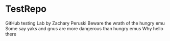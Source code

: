 # TestRepo
GitHub testing Lab by Zachary Peruski
Beware the wrath of the hungry emu
Some say yaks and gnus are more dangerous than hungry emus
Why hello there
